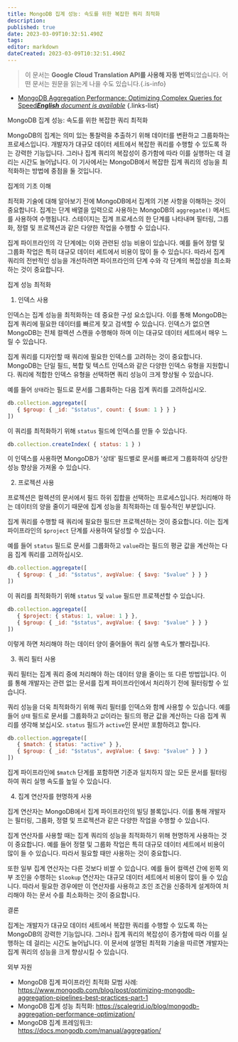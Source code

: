 ```yaml
---
title: MongoDB 집계 성능: 속도를 위한 복잡한 쿼리 최적화
description: 
published: true
date: 2023-03-09T10:32:51.490Z
tags: 
editor: markdown
dateCreated: 2023-03-09T10:32:51.490Z
---
```


> 이 문서는 **Google Cloud Translation API를 사용해 자동 번역**되었습니다.
어떤 문서는 원문을 읽는게 나을 수도 있습니다.{.is-info}



- [MongoDB Aggregation Performance: Optimizing Complex Queries for Speed***English** document is available*](/en/Knowledge-base/NoSQL/mongodb-aggregation-performance-optimizing-complex-queries-for-speed)
{.links-list}

MongoDB 집계 성능: 속도를 위한 복잡한 쿼리 최적화

MongoDB의 집계는 의미 있는 통찰력을 추출하기 위해 데이터를 변환하고 그룹화하는 프로세스입니다. 개발자가 대규모 데이터 세트에서 복잡한 쿼리를 수행할 수 있도록 하는 강력한 기능입니다. 그러나 집계 쿼리의 복잡성이 증가함에 따라 이를 실행하는 데 걸리는 시간도 늘어납니다. 이 기사에서는 MongoDB에서 복잡한 집계 쿼리의 성능을 최적화하는 방법에 중점을 둘 것입니다.

집계의 기초 이해

최적화 기술에 대해 알아보기 전에 MongoDB에서 집계의 기본 사항을 이해하는 것이 중요합니다. 집계는 단계 배열을 입력으로 사용하는 MongoDB의 `aggregate()` 메서드를 사용하여 수행됩니다. 스테이지는 집계 프로세스의 한 단계를 나타내며 필터링, 그룹화, 정렬 및 프로젝션과 같은 다양한 작업을 수행할 수 있습니다.

집계 파이프라인의 각 단계에는 이와 관련된 성능 비용이 있습니다. 예를 들어 정렬 및 그룹화 작업은 특히 대규모 데이터 세트에서 비용이 많이 들 수 있습니다. 따라서 집계 쿼리의 전반적인 성능을 개선하려면 파이프라인의 단계 수와 각 단계의 복잡성을 최소화하는 것이 중요합니다.

집계 성능 최적화

1. 인덱스 사용

인덱스는 집계 성능을 최적화하는 데 중요한 구성 요소입니다. 이를 통해 MongoDB는 집계 쿼리에 필요한 데이터를 빠르게 찾고 검색할 수 있습니다. 인덱스가 없으면 MongoDB는 전체 컬렉션 스캔을 수행해야 하며 이는 대규모 데이터 세트에서 매우 느릴 수 있습니다.

집계 쿼리를 디자인할 때 쿼리에 필요한 인덱스를 고려하는 것이 중요합니다. MongoDB는 단일 필드, 복합 및 텍스트 인덱스와 같은 다양한 인덱스 유형을 지원합니다. 쿼리에 적합한 인덱스 유형을 선택하면 쿼리 성능이 크게 향상될 수 있습니다.

예를 들어 `상태`라는 필드로 문서를 그룹화하는 다음 집계 쿼리를 고려하십시오.

```javascript
db.collection.aggregate([
   { $group: { _id: "$status", count: { $sum: 1 } } }
])
```

이 쿼리를 최적화하기 위해 `status` 필드에 인덱스를 만들 수 있습니다.

```javascript
db.collection.createIndex( { status: 1 } )
```

이 인덱스를 사용하면 MongoDB가 '상태' 필드별로 문서를 빠르게 그룹화하여 상당한 성능 향상을 가져올 수 있습니다.

2. 프로젝션 사용

프로젝션은 컬렉션의 문서에서 필드 하위 집합을 선택하는 프로세스입니다. 처리해야 하는 데이터의 양을 줄이기 때문에 집계 성능을 최적화하는 데 필수적인 부분입니다.

집계 쿼리를 수행할 때 쿼리에 필요한 필드만 프로젝션하는 것이 중요합니다. 이는 집계 파이프라인의 `$project` 단계를 사용하여 달성할 수 있습니다.

예를 들어 `status` 필드로 문서를 그룹화하고 `value`라는 필드의 평균 값을 계산하는 다음 집계 쿼리를 고려하십시오.

```javascript
db.collection.aggregate([
   { $group: { _id: "$status", avgValue: { $avg: "$value" } } }
])
```

이 쿼리를 최적화하기 위해 `status` 및 `value` 필드만 프로젝션할 수 있습니다.

```javascript
db.collection.aggregate([
   { $project: { status: 1, value: 1 } },
   { $group: { _id: "$status", avgValue: { $avg: "$value" } } }
])
```

이렇게 하면 처리해야 하는 데이터 양이 줄어들어 쿼리 실행 속도가 빨라집니다.

3. 쿼리 필터 사용

쿼리 필터는 집계 쿼리 중에 처리해야 하는 데이터 양을 줄이는 또 다른 방법입니다. 이를 통해 개발자는 관련 없는 문서를 집계 파이프라인에서 처리하기 전에 필터링할 수 있습니다.

쿼리 성능을 더욱 최적화하기 위해 쿼리 필터를 인덱스와 함께 사용할 수 있습니다. 예를 들어 `상태` 필드로 문서를 그룹화하고 `값`이라는 필드의 평균 값을 계산하는 다음 집계 쿼리를 생각해 보십시오. `status` 필드가 `active`인 문서만 포함하려고 합니다.

```javascript
db.collection.aggregate([
   { $match: { status: "active" } },
   { $group: { _id: "$status", avgValue: { $avg: "$value" } } }
])
```

집계 파이프라인에 `$match` 단계를 포함하면 기준과 일치하지 않는 모든 문서를 필터링하여 쿼리 실행 속도를 높일 수 있습니다.

4. 집계 연산자를 현명하게 사용

집계 연산자는 MongoDB에서 집계 파이프라인의 빌딩 블록입니다. 이를 통해 개발자는 필터링, 그룹화, 정렬 및 프로젝션과 같은 다양한 작업을 수행할 수 있습니다.

집계 연산자를 사용할 때는 집계 쿼리의 성능을 최적화하기 위해 현명하게 사용하는 것이 중요합니다. 예를 들어 정렬 및 그룹화 작업은 특히 대규모 데이터 세트에서 비용이 많이 들 수 있습니다. 따라서 필요할 때만 사용하는 것이 중요합니다.

또한 일부 집계 연산자는 다른 것보다 비쌀 수 있습니다. 예를 들어 컬렉션 간에 왼쪽 외부 조인을 수행하는 `$lookup` 연산자는 대규모 데이터 세트에서 비용이 많이 들 수 있습니다. 따라서 필요한 경우에만 이 연산자를 사용하고 조인 조건을 신중하게 설계하여 처리해야 하는 문서 수를 최소화하는 것이 중요합니다.

결론

집계는 개발자가 대규모 데이터 세트에서 복잡한 쿼리를 수행할 수 있도록 하는 MongoDB의 강력한 기능입니다. 그러나 집계 쿼리의 복잡성이 증가함에 따라 이를 실행하는 데 걸리는 시간도 늘어납니다. 이 문서에 설명된 최적화 기술을 따르면 개발자는 집계 쿼리의 성능을 크게 향상시킬 수 있습니다.

외부 자원

- MongoDB 집계 파이프라인 최적화 모범 사례: https://www.mongodb.com/blog/post/optimizing-mongodb-aggregation-pipelines-best-practices-part-1
- MongoDB 집계 성능 최적화: https://scalegrid.io/blog/mongodb-aggregation-performance-optimization/
- MongoDB 집계 프레임워크: https://docs.mongodb.com/manual/aggregation/